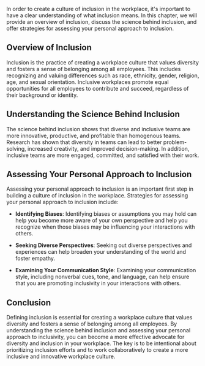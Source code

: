 
In order to create a culture of inclusion in the workplace, it's important to have a clear understanding of what inclusion means. In this chapter, we will provide an overview of inclusion, discuss the science behind inclusion, and offer strategies for assessing your personal approach to inclusion.

Overview of Inclusion
---------------------

Inclusion is the practice of creating a workplace culture that values diversity and fosters a sense of belonging among all employees. This includes recognizing and valuing differences such as race, ethnicity, gender, religion, age, and sexual orientation. Inclusive workplaces promote equal opportunities for all employees to contribute and succeed, regardless of their background or identity.

Understanding the Science Behind Inclusion
------------------------------------------

The science behind inclusion shows that diverse and inclusive teams are more innovative, productive, and profitable than homogenous teams. Research has shown that diversity in teams can lead to better problem-solving, increased creativity, and improved decision-making. In addition, inclusive teams are more engaged, committed, and satisfied with their work.

Assessing Your Personal Approach to Inclusion
---------------------------------------------

Assessing your personal approach to inclusion is an important first step in building a culture of inclusion in the workplace. Strategies for assessing your personal approach to inclusion include:

* **Identifying Biases**: Identifying biases or assumptions you may hold can help you become more aware of your own perspective and help you recognize when those biases may be influencing your interactions with others.

* **Seeking Diverse Perspectives**: Seeking out diverse perspectives and experiences can help broaden your understanding of the world and foster empathy.

* **Examining Your Communication Style**: Examining your communication style, including nonverbal cues, tone, and language, can help ensure that you are promoting inclusivity in your interactions with others.

Conclusion
----------

Defining inclusion is essential for creating a workplace culture that values diversity and fosters a sense of belonging among all employees. By understanding the science behind inclusion and assessing your personal approach to inclusivity, you can become a more effective advocate for diversity and inclusion in your workplace. The key is to be intentional about prioritizing inclusion efforts and to work collaboratively to create a more inclusive and innovative workplace culture.
